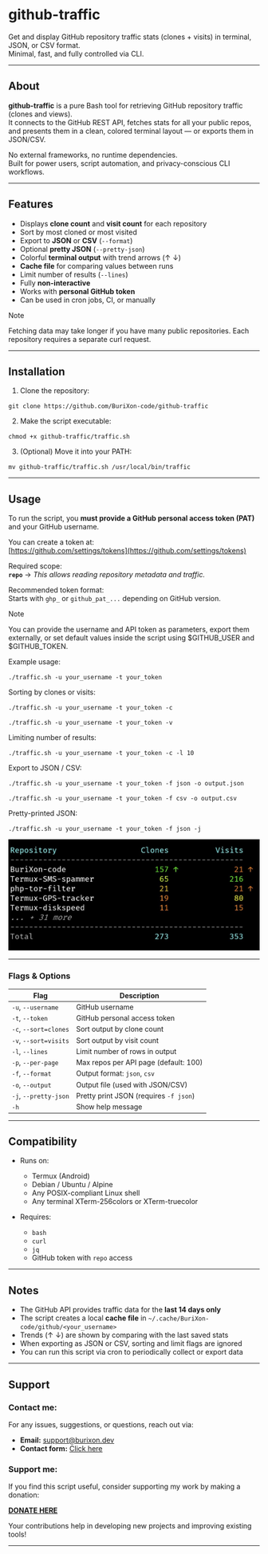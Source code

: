 # github-traffic

Get and display GitHub repository traffic stats (clones + visits) in terminal, JSON, or CSV format.  
Minimal, fast, and fully controlled via CLI.

---

## About

**github-traffic** is a pure Bash tool for retrieving GitHub repository traffic (clones and views).  
It connects to the GitHub REST API, fetches stats for all your public repos, and presents them in a clean, colored terminal layout — or exports them in JSON/CSV.

No external frameworks, no runtime dependencies.  
Built for power users, script automation, and privacy-conscious CLI workflows.

---

## Features

- Displays **clone count** and **visit count** for each repository
- Sort by most cloned or most visited
- Export to **JSON** or **CSV** (`--format`)
- Optional **pretty JSON** (`--pretty-json`)
- Colorful **terminal output** with trend arrows (↑ ↓)
- **Cache file** for comparing values between runs
- Limit number of results (`--lines`)
- Fully **non-interactive**
- Works with **personal GitHub token**
- Can be used in cron jobs, CI, or manually

>[!NOTE]
> Fetching data may take longer if you have many public repositories. Each repository requires a separate curl request.

---

## Installation

1. Clone the repository:

```
git clone https://github.com/BuriXon-code/github-traffic
```

2. Make the script executable:

```
chmod +x github-traffic/traffic.sh
```

3. (Optional) Move it into your PATH:

```
mv github-traffic/traffic.sh /usr/local/bin/traffic
```

---

## Usage

To run the script, you **must provide a GitHub personal access token (PAT)** and your GitHub username.

You can create a token at:  
[https://github.com/settings/tokens](https://github.com/settings/tokens)

Required scope:  
**`repo`** → _This allows reading repository metadata and traffic._

Recommended token format:  
Starts with `ghp_` or `github_pat_...` depending on GitHub version.

>[!NOTE]
> You can provide the username and API token as parameters, export them externally, or set default values inside the script using $GITHUB_USER and $GITHUB_TOKEN.

Example usage:

```
./traffic.sh -u your_username -t your_token
```

Sorting by clones or visits:

```
./traffic.sh -u your_username -t your_token -c
```

```
./traffic.sh -u your_username -t your_token -v
```

Limiting number of results:

```
./traffic.sh -u your_username -t your_token -c -l 10
```

Export to JSON / CSV:

```
./traffic.sh -u your_username -t your_token -f json -o output.json  
```

```
./traffic.sh -u your_username -t your_token -f csv -o output.csv
```

Pretty-printed JSON:

```
./traffic.sh -u your_username -t your_token -f json -j
```

![screenshot](/img.jpg)

---

### Flags & Options

| Flag            | Description                           |
|-----------------|---------------------------------------|
| `-u`, `--username`  | GitHub username                      |
| `-t`, `--token`     | GitHub personal access token         |
| `-c`, `--sort=clones` | Sort output by clone count        |
| `-v`, `--sort=visits` | Sort output by visit count        |
| `-l`, `--lines`     | Limit number of rows in output       |
| `-p`, `--per-page`  | Max repos per API page (default: 100) |
| `-f`, `--format`    | Output format: `json`, `csv` |
| `-o`, `--output`    | Output file (used with JSON/CSV)     |
| `-j`, `--pretty-json` | Pretty print JSON (requires `-f json`) |
| `-h`                | Show help message                    |

---

## Compatibility

- Runs on:
  - Termux (Android)
  - Debian / Ubuntu / Alpine
  - Any POSIX-compliant Linux shell
  - Any terminal XTerm-256colors or XTerm-truecolor

- Requires:
  - `bash`
  - `curl`
  - `jq`
  - GitHub token with `repo` access

---

## Notes

- The GitHub API provides traffic data for the **last 14 days only**
- The script creates a local **cache file** in `~/.cache/BuriXon-code/github/<your_username>`
- Trends (↑ ↓) are shown by comparing with the last saved stats
- When exporting as JSON or CSV, sorting and limit flags are ignored
- You can run this script via cron to periodically collect or export data

---

## Support
### Contact me:
For any issues, suggestions, or questions, reach out via:

- **Email:** support@burixon.dev  
- **Contact form:** [Click here](https://burixon.dev/contact/)

### Support me:
If you find this script useful, consider supporting my work by making a donation:

[**DONATE HERE**](https://burixon.dev/donate/)

Your contributions help in developing new projects and improving existing tools!

---

